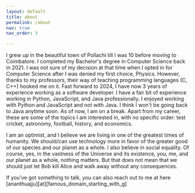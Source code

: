 ```yaml
---
layout: default
title: about
permalink: /about
nav: true
nav_order: 3

---
```



I grew up in the beautiful town of Pollachi till I was 10 before moving to Coimbatore. I completed my Bachelor's degree in Computer Science back in 2021. I was not sure of my decision at that time when I opted in for Computer Science after I was denied my first choice, Physics. However, thanks to my professors, their way of teaching programming languages (C, C++) hooked me on it. Fast forward to 2024, I have now 3 years of experience working as a software developer. I have a fair bit of experience working in Python, JavaScript, and Java professionally. I enjoyed working with Python and JavaScript and not with Java. I think I won't be going back to Java anytime soon. As of now, I am on a break. Apart from my career, these are some of the topics I am interested in, with no specific order: test cricket, astronomy, football, history, and economics.


I am an optimist, and I believe we are living in one of the greatest times of humanity. We should/can use technology more in favor of the greater good of our species and our planet as a whole. I also believe in social equality. Of course, yes, in the vastness of the Universe and its existence, you, me, and our planet as a whole, nothing matters. But that does not mean that we should just let Bob kill Alice and walk away without any consequences.


If you've got something to talk, you can also reach out to me at here [ananthuajju][at][famous_domain_starting_with_g]